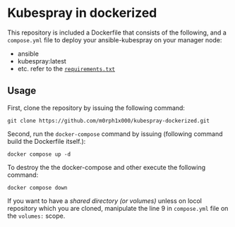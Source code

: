 # Kubespray in dockerized

This repository is included a Dockerfile that consists of the following, and a `compose.yml` file to deploy your ansible-kubespray on your manager node:
* ansible
* kubespray:latest
* etc. refer to the [`requirements.txt`](https://github.com/kubernetes-sigs/kubespray/blob/master/requirements.txt)

## Usage
First, clone the repository by issuing the following command:
```
git clone https://github.com/m0rph1x000/kubespray-dockerized.git
```

Second, run the `docker-compose` command by issuing (following command build the Dockerfile itself.):
```
docker compose up -d
```

To destroy the the docker-compose and other execute the following command:
```
docker compose down
```

If you want to have a _shared directory (or volumes)_ unless on locol repository which you are cloned, manipulate the line 9 in `compose.yml` file on the `volumes:` scope.
